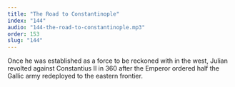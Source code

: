 ```yaml
---
title: "The Road to Constantinople"
index: "144"
audio: "144-the-road-to-constantinople.mp3"
order: 153
slug: "144"
---
```


Once he was established as a force to be reckoned with in the west, Julian revolted against Constantius II in 360 after the Emperor ordered half the Gallic army redeployed to the eastern frontier.


